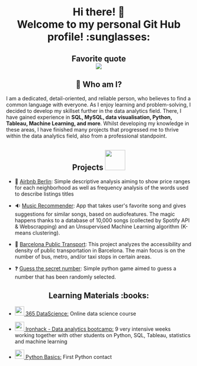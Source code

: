 <h1 align="center">Hi there! 👋 <br />Welcome to my personal Git Hub profile! :sunglasses:</h1>
<h2 align="center">Favorite quote <br /><img src="https://i.ibb.co/XDNrzqN/done-is-better-than-perfect.png" /></h2>
<h2 align="center">🌱 Who am I?</h2>


I am a dedicated, detail-oriented, and reliable person, who believes to find a common language with everyone. 
As I enjoy learning and problem-solving, I decided to develop my skillset further in the data analytics field. There, I have gained experience in <strong>SQL, MySQL, data visualisation, Python, Tableau, Machine Learning, and more</strong>. Whilst developing my knowledge in these areas, I have finished many projects that progressed me to thrive within the data analytics field, also from a professional standpoint.



<h2 align="center">Projects <img src="https://drsreturns.com/wp-content/uploads/drs-special-projects-icon.png" width="55" /></h2>

* :city_sunrise: [Airbnb Berlin](https://github.com/Nikolov-A/Ironhack-Projects/tree/main/W5%20-%20Airbnb%20Berlin): Simple descriptive analysis aiming to show price ranges for each neighborhood as well as frequency analysis of the words used to describe listings titles

* :sound: [Music Recommender](https://github.com/Nikolov-A/Ironhack-Projects/tree/main/W3%20-%20Spotify%20music%20recommender): App that takes user's favorite song and gives suggestions for similar songs, based on audiofeatures. The magic happens thanks to a database of 10,000 songs (collected by Spotify API & Webscrapping) and an Unsupervised Machine Learning algorithm (K-means clustering).

* :bus: [Barcelona Public Transport](https://github.com/Nikolov-A/Ironhack-Projects/tree/main/W2%20-%20Barcelona%20public%20transport): This project analyzes the accessibility and density of public transportation in Barcelona. The main focus is on the number of bus, metro, and/or taxi stops in certain areas.

* :question: [Guess the secret number](https://github.com/Nikolov-A/Ironhack-Projects/tree/main/W1%20-%20Python%20game): Simple python game aimed to guess a number that has been randomly selected. 

<h2 align="center">Learning Materials :books:</h2>

* <a href="https://github.com/Nikolov-A/365-Data-Science"><img src="https://pbs.twimg.com/profile_images/1030338267697168385/GQxUachN_400x400.jpg" width="25" /> 365 DataScience:</a> Online data science course 

* <a href="https://github.com/Nikolov-A/Ironhack-Labs"><img src="https://i.ibb.co/kxHq0Jd/Ironhack-Icon-png.png" width="25" /> Ironhack - Data analytics bootcamp:</a> 9 very intensive weeks working together with other students on Python, SQL, Tableau, statistics and machine learning

* <a href="https://github.com/Nikolov-A/Python-Basics"><img src="https://camo.githubusercontent.com/26043b6db7e2aee509448570c835702e9cd39397b53b18ac86b2b11090d08c26/68747470733a2f2f63646e2e737667706f726e2e636f6d2f6c6f676f732f707974686f6e2e737667" width="25" /> Python Basics:</a> First Python contact


